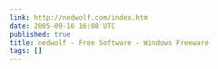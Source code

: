 ```yaml
---
link: http://nedwolf.com/index.htm
date: 2005-09-16 16:08 UTC
published: true
title: nedwolf - Free Software - Windows Freeware
tags: []
---
```



